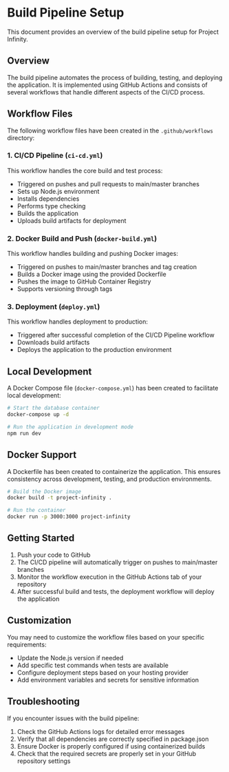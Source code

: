 # Build Pipeline Setup

This document provides an overview of the build pipeline setup for Project Infinity.

## Overview

The build pipeline automates the process of building, testing, and deploying the application. It is implemented using GitHub Actions and consists of several workflows that handle different aspects of the CI/CD process.

## Workflow Files

The following workflow files have been created in the `.github/workflows` directory:

### 1. CI/CD Pipeline (`ci-cd.yml`)

This workflow handles the core build and test process:

- Triggered on pushes and pull requests to main/master branches
- Sets up Node.js environment
- Installs dependencies
- Performs type checking
- Builds the application
- Uploads build artifacts for deployment

### 2. Docker Build and Push (`docker-build.yml`)

This workflow handles building and pushing Docker images:

- Triggered on pushes to main/master branches and tag creation
- Builds a Docker image using the provided Dockerfile
- Pushes the image to GitHub Container Registry
- Supports versioning through tags

### 3. Deployment (`deploy.yml`)

This workflow handles deployment to production:

- Triggered after successful completion of the CI/CD Pipeline workflow
- Downloads build artifacts
- Deploys the application to the production environment

## Local Development

A Docker Compose file (`docker-compose.yml`) has been created to facilitate local development:

```bash
# Start the database container
docker-compose up -d

# Run the application in development mode
npm run dev
```

## Docker Support

A Dockerfile has been created to containerize the application. This ensures consistency across development, testing, and production environments.

```bash
# Build the Docker image
docker build -t project-infinity .

# Run the container
docker run -p 3000:3000 project-infinity
```

## Getting Started

1. Push your code to GitHub
2. The CI/CD pipeline will automatically trigger on pushes to main/master branches
3. Monitor the workflow execution in the GitHub Actions tab of your repository
4. After successful build and tests, the deployment workflow will deploy the application

## Customization

You may need to customize the workflow files based on your specific requirements:

- Update the Node.js version if needed
- Add specific test commands when tests are available
- Configure deployment steps based on your hosting provider
- Add environment variables and secrets for sensitive information

## Troubleshooting

If you encounter issues with the build pipeline:

1. Check the GitHub Actions logs for detailed error messages
2. Verify that all dependencies are correctly specified in package.json
3. Ensure Docker is properly configured if using containerized builds
4. Check that the required secrets are properly set in your GitHub repository settings